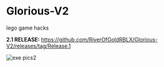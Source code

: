 # Glorious-V2
lego game hacks

**2.1 RELEASE:**
https://github.com/RiverOfGoldRBLX/Glorious-V2/releases/tag/Release.1

![exe pics2](https://user-images.githubusercontent.com/110769767/206927528-181681d7-af90-4f83-ad02-cb10d9cc0174.png)
